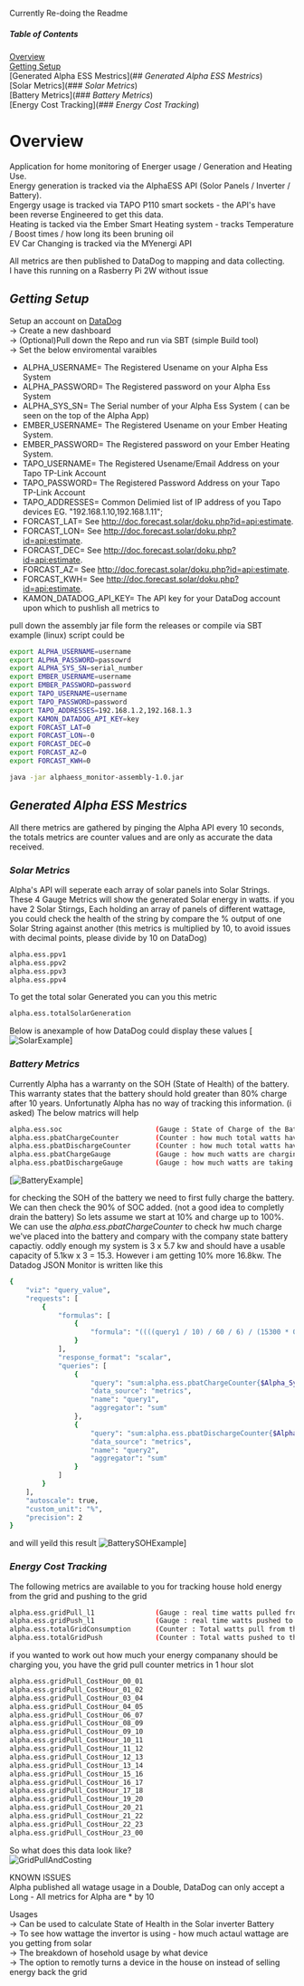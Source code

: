 Currently Re-doing the Readme

##### Table of Contents  
[Overview](#overview)   
[Getting Setup](#getting-setup)   
[Generated Alpha ESS Mestrics](## _Generated Alpha ESS Mestrics_)   
[Solar Metrics](### _Solar Metrics_)   
[Battery Metrics](### _Battery Metrics_)   
[Energy Cost Tracking](### _Energy Cost Tracking_)   


# Overview
   
Application for home monitoring of Energer usage / Generation and Heating Use.   
Energy generation is tracked via the AlphaESS API (Solor Panels / Inverter / Battery).   
Engergy usage is tracked via TAPO P110 smart sockets - the API's have been reverse Engineered to get this data.   
Heating is tacked via the Ember Smart Heating system - tracks Temperature / Boost times / how long its been bruning oil      
EV Car Changing is tracked via the MYenergi API
   
All metrics are then published to DataDog to mapping and data collecting.  
I have this running on a Rasberry Pi 2W without issue

## _Getting Setup_
Setup an account on [DataDog](https://www.datadoghq.com/)   
-> Create a new dashboard   
-> (Optional)Pull down the Repo and run via SBT (simple Build tool)   
-> Set the below enviromental varaibles   
   
- ALPHA_USERNAME= The Registered Usename on your Alpha Ess System     
- ALPHA_PASSWORD= The Registered password on your Alpha Ess System      
- ALPHA_SYS_SN= The Serial number of your Alpha Ess System ( can be seen on the top of the Alpha App)     
- EMBER_USERNAME= The Registered Usename on your Ember Heating System.   
- EMBER_PASSWORD= The Registered password on your Ember Heating System.   
- TAPO_USERNAME= The Registered Usename/Email Address on your Tapo TP-Link Account
- TAPO_PASSWORD= The Registered Password Address on your Tapo TP-Link Account     
- TAPO_ADDRESSES= Common Delimied list of IP address of you Tapo devices EG. "192.168.1.10,192.168.1.11";      
- FORCAST_LAT= See http://doc.forecast.solar/doku.php?id=api:estimate.   
- FORCAST_LON= See http://doc.forecast.solar/doku.php?id=api:estimate.    
- FORCAST_DEC= See http://doc.forecast.solar/doku.php?id=api:estimate.   
- FORCAST_AZ= See http://doc.forecast.solar/doku.php?id=api:estimate.   
- FORCAST_KWH= See http://doc.forecast.solar/doku.php?id=api:estimate.   
- KAMON_DATADOG_API_KEY= The API key for your DataDog account upon which to pushlish all metrics to 

pull down the assembly jar file form the releases or compile via SBT   
example (linux) script could be

```sh
export ALPHA_USERNAME=username
export ALPHA_PASSWORD=passowrd
export ALPHA_SYS_SN=serial_number
export EMBER_USERNAME=username
export EMBER_PASSWORD=password
export TAPO_USERNAME=username
export TAPO_PASSWORD=password
export TAPO_ADDRESSES=192.168.1.2,192.168.1.3
export KAMON_DATADOG_API_KEY=key
export FORCAST_LAT=0
export FORCAST_LON=-0
export FORCAST_DEC=0
export FORCAST_AZ=0
export FORCAST_KWH=0

java -jar alphaess_monitor-assembly-1.0.jar 

```




## _Generated Alpha ESS Mestrics_
All there metrics are gathered by pinging the Alpha API every 10 seconds, the totals metrics are counter values and are only as accurate the data received. 

### _Solar Metrics_


Alpha's API will seperate each array of solar panels into Solar Strings. These 4 Gauge Metrics will show the generated Solar energy in watts.
if you have 2 Solar Stirngs, Each holding an array of panels of different wattage, you could check the health of the string by compare the % output of one Solar String against another
(this metrics is multiplied by 10, to avoid issues with decimal points, please divide by 10 on DataDog) 
```sh
alpha.ess.ppv1
alpha.ess.ppv2
alpha.ess.ppv3
alpha.ess.ppv4
```

To get the total solar Generated you can you this metric
```sh
alpha.ess.totalSolarGeneration
```
Below is anexample of how DataDog could display these values
[![SolarExample](https://github.com/DarkSlice1/AlphaEss_Monitor/blob/master/readmeImages/SolarExample.png)]

### _Battery Metrics_
Currently Alpha has a warranty on the SOH (State of Health) of the battery. This warranty states that the battery should hold greater than 80% charge after 10 years. Unfortunatly Alpha has no way of tracking this information. (i asked)
The below matrics will help

```sh
alpha.ess.soc                       (Gauge : State of Charge of the Battery)
alpha.ess.pbatChargeCounter         (Counter : how much total watts have we put into the battery)
alpha.ess.pbatDischargeCounter      (Counter : how much total watts have we taken from the battery)
alpha.ess.pbatChargeGauge           (Gauge : how much watts are charging the battery with now)
alpha.ess.pbatDischargeGauge        (Gauge : how much watts are taking fron the battery with now)
```
[![BatteryExample](https://github.com/DarkSlice1/AlphaEss_Monitor/blob/master/readmeImages/BatteryExample.png)]

for checking the SOH of the battery we need to first fully charge the battery.
We can then check the 90% of SOC added. (not a good idea to completly drain the battery)
So lets assume we start at 10% and charge up to 100%. We can use the _alpha.ess.pbatChargeCounter_ to check hw much charge we've placed into the battery and compary with the company state battery capactiy. oddly enough my system is 3 x 5.7 kw and should have a usable capacity of 5.1kw x 3 = 15.3. However i am getting 10% more 16.8kw.
The Datadog JSON Monitor is written like this 
```sh
{
    "viz": "query_value",
    "requests": [
        {
            "formulas": [
                {
                    "formula": "((((query1 / 10) / 60 / 6) / (15300 * 0.9)) * 100) - ((((query2 / 10) / 60 / 6) / (15300 * 0.9)) * 100)"
                }
            ],
            "response_format": "scalar",
            "queries": [
                {
                    "query": "sum:alpha.ess.pbatChargeCounter{$Alpha_SystemID}.as_count()",
                    "data_source": "metrics",
                    "name": "query1",
                    "aggregator": "sum"
                },
                {
                    "query": "sum:alpha.ess.pbatDischargeCounter{$Alpha_SystemID}.as_count()",
                    "data_source": "metrics",
                    "name": "query2",
                    "aggregator": "sum"
                }
            ]
        }
    ],
    "autoscale": true,
    "custom_unit": "%",
    "precision": 2
}
```
and will yeild this result
![BatterySOHExample](https://github.com/DarkSlice1/AlphaEss_Monitor/blob/master/readmeImages/BatterySOHExample.png)]



### _Energy Cost Tracking_
The following metrics are available to you for tracking house hold energy from the grid and pushing to the grid

```sh
alpha.ess.gridPull_l1               (Gauge : real time watts pulled from the Grid)
alpha.ess.gridPush_l1               (Gauge : real time watts pushed to the Grid)
alpha.ess.totalGridConsumption      (Counter : Total watts pull from the Grid)
alpha.ess.totalGridPush             (Counter : Total watts pushed to the Grid)
```

if you wanted to work out how much your energy companany should be charging you, you have the grid pull counter metrics in 1 hour slot

```sh
alpha.ess.gridPull_CostHour_00_01
alpha.ess.gridPull_CostHour_01_02
alpha.ess.gridPull_CostHour_03_04
alpha.ess.gridPull_CostHour_04_05
alpha.ess.gridPull_CostHour_06_07
alpha.ess.gridPull_CostHour_08_09
alpha.ess.gridPull_CostHour_09_10
alpha.ess.gridPull_CostHour_10_11
alpha.ess.gridPull_CostHour_11_12
alpha.ess.gridPull_CostHour_12_13
alpha.ess.gridPull_CostHour_13_14
alpha.ess.gridPull_CostHour_15_16
alpha.ess.gridPull_CostHour_16_17
alpha.ess.gridPull_CostHour_17_18
alpha.ess.gridPull_CostHour_19_20
alpha.ess.gridPull_CostHour_20_21
alpha.ess.gridPull_CostHour_21_22
alpha.ess.gridPull_CostHour_22_23
alpha.ess.gridPull_CostHour_23_00
```
So what does this data look like?   
![GridPullAndCosting](https://github.com/DarkSlice1/AlphaEss_Monitor/blob/master/readmeImages/GridPullAndCosting.png)



   
KNOWN ISSUES     
Alpha published all watage usage in a Double, DataDog can only accept a Long - All metrics for Alpha are * by 10     
   
   
Usages       
-> Can be used to calculate State of Health in the Solar inverter Battery    
-> To see how wattage the invertor is using - how much actaul wattage are you getting from solar    
-> The breakdown of hosehold usage by what device     
-> The option to remotly turns a device in the house on instead of selling energy back the grid     



